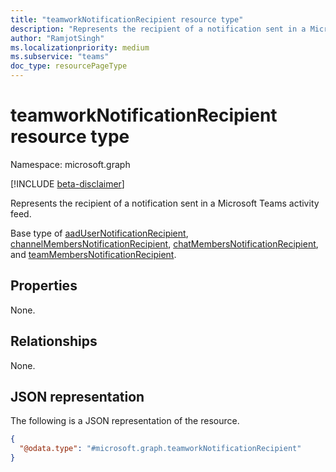 ```yaml
---
title: "teamworkNotificationRecipient resource type"
description: "Represents the recipient of a notification sent in a Microsoft Teams activity feed."
author: "RamjotSingh"
ms.localizationpriority: medium
ms.subservice: "teams"
doc_type: resourcePageType
---
```


# teamworkNotificationRecipient resource type

Namespace: microsoft.graph

[!INCLUDE [beta-disclaimer](../../includes/beta-disclaimer.md)]

Represents the recipient of a notification sent in a Microsoft Teams activity feed.

Base type of [aadUserNotificationRecipient](aadusernotificationrecipient.md), [channelMembersNotificationRecipient](channelmembersnotificationrecipient.md), [chatMembersNotificationRecipient](chatmembersnotificationrecipient.md), and [teamMembersNotificationRecipient](teammembersnotificationrecipient.md).

## Properties
None.

## Relationships
None.

## JSON representation
The following is a JSON representation of the resource.
<!-- {
  "blockType": "resource",
  "@odata.type": "microsoft.graph.teamworkNotificationRecipient"
}
-->
``` json
{
  "@odata.type": "#microsoft.graph.teamworkNotificationRecipient"
}
```
